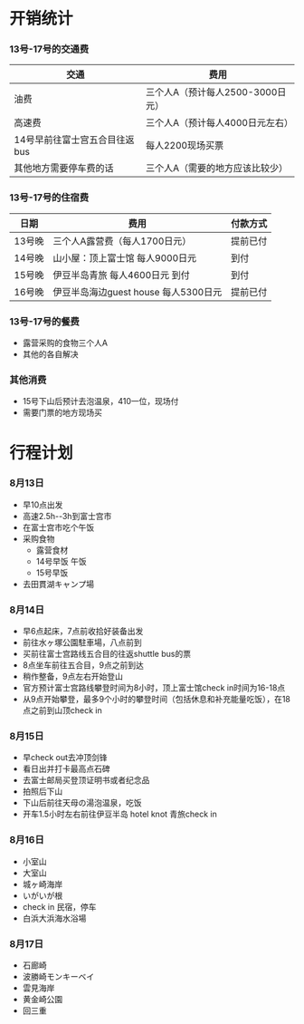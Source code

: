 # 开销统计
### 13号-17号的交通费
| 交通 | 费用 |
| --- | --- |
| 油费 | 三个人A（预计每人2500-3000日元）|
| 高速费 | 三个人A（预计每人4000日元左右） |
| 14号早前往富士宫五合目往返bus | 每人2200现场买票 |
| 其他地方需要停车费的话 | 三个人A（需要的地方应该比较少） |

### 13号-17号的住宿费
| 日期 | 费用 | 付款方式
| --- | --- | --- |
| 13号晚 | 三个人A露营费（每人1700日元）| 提前已付 |
| 14号晚 | 山小屋：顶上富士馆 每人9000日元 | 到付 |
| 15号晚 | 伊豆半岛青旅 每人4600日元 到付 | 到付 |
| 16号晚 | 伊豆半岛海边guest house 每人5300日元 | 提前已付 |

### 13号-17号的餐费
- 露营采购的食物三个人A
- 其他的各自解决

### 其他消费
- 15号下山后预计去泡温泉，410一位，现场付
- 需要门票的地方现场买

# 行程计划
### 8月13日
- 早10点出发
- 高速2.5h--3h到富士宫市
- 在富士宫市吃个午饭
- 采购食物
    - 露营食材
    - 14号早饭 午饭
    - 15号早饭
- 去田貫湖キャンプ場
### 8月14日
- 早6点起床，7点前收拾好装备出发
- 前往水ヶ塚公園駐車場，八点前到
- 买前往富士宫路线五合目的往返shuttle bus的票
- 8点坐车前往五合目，9点之前到达
- 稍作整备，9点左右开始登山
- 官方预计富士宫路线攀登时间为8小时，顶上富士馆check in时间为16-18点
- 从9点开始攀登，最多9个小时的攀登时间（包括休息和补充能量吃饭），在18点之前到山顶check in

### 8月15日
- 早check out去冲顶剑锋
- 看日出并打卡最高点石碑
- 去富士邮局买登顶证明书或者纪念品
- 拍照后下山
- 下山后前往天母の湯泡温泉，吃饭
- 开车1.5小时左右前往伊豆半岛 hotel knot 青旅check in
### 8月16日
- 小室山
- 大室山
- 城ヶ崎海岸
- いがいが根
- check in 民宿，停车
- 白浜大浜海水浴場
### 8月17日
- 石廊崎
- 波勝崎モンキーベイ
- 雲見海岸
- 黄金崎公園
- 回三重
